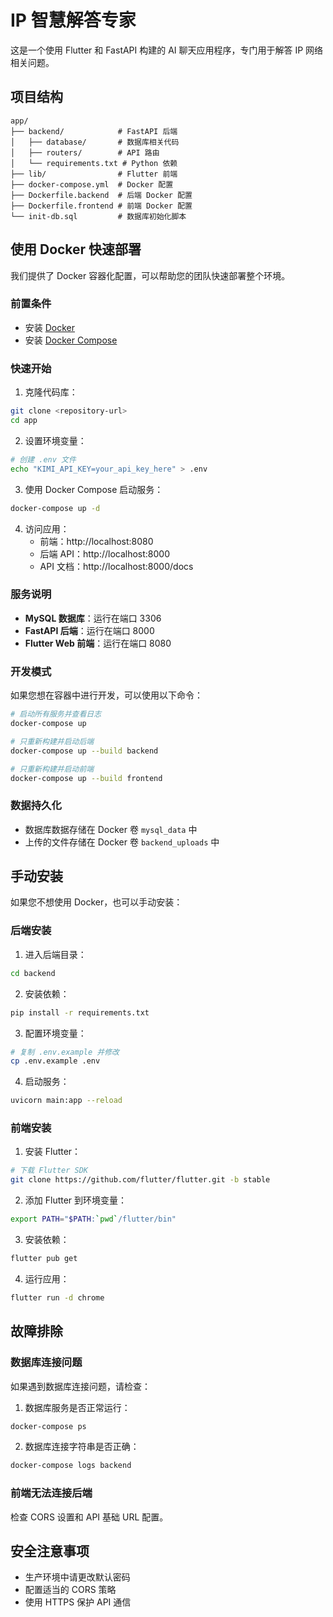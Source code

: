 # IP 智慧解答专家

这是一个使用 Flutter 和 FastAPI 构建的 AI 聊天应用程序，专门用于解答 IP 网络相关问题。

## 项目结构

```
app/
├── backend/            # FastAPI 后端
│   ├── database/       # 数据库相关代码
│   ├── routers/        # API 路由
│   └── requirements.txt # Python 依赖
├── lib/                # Flutter 前端
├── docker-compose.yml  # Docker 配置
├── Dockerfile.backend  # 后端 Docker 配置
├── Dockerfile.frontend # 前端 Docker 配置
└── init-db.sql         # 数据库初始化脚本
```

## 使用 Docker 快速部署

我们提供了 Docker 容器化配置，可以帮助您的团队快速部署整个环境。

### 前置条件

- 安装 [Docker](https://www.docker.com/get-started)
- 安装 [Docker Compose](https://docs.docker.com/compose/install/)

### 快速开始

1. 克隆代码库：

```bash
git clone <repository-url>
cd app
```

2. 设置环境变量：

```bash
# 创建 .env 文件
echo "KIMI_API_KEY=your_api_key_here" > .env
```

3. 使用 Docker Compose 启动服务：

```bash
docker-compose up -d
```

4. 访问应用：
   - 前端：http://localhost:8080
   - 后端 API：http://localhost:8000
   - API 文档：http://localhost:8000/docs

### 服务说明

- **MySQL 数据库**：运行在端口 3306
- **FastAPI 后端**：运行在端口 8000
- **Flutter Web 前端**：运行在端口 8080

### 开发模式

如果您想在容器中进行开发，可以使用以下命令：

```bash
# 启动所有服务并查看日志
docker-compose up

# 只重新构建并启动后端
docker-compose up --build backend

# 只重新构建并启动前端
docker-compose up --build frontend
```

### 数据持久化

- 数据库数据存储在 Docker 卷 `mysql_data` 中
- 上传的文件存储在 Docker 卷 `backend_uploads` 中

## 手动安装

如果您不想使用 Docker，也可以手动安装：

### 后端安装

1. 进入后端目录：

```bash
cd backend
```

2. 安装依赖：

```bash
pip install -r requirements.txt
```

3. 配置环境变量：

```bash
# 复制 .env.example 并修改
cp .env.example .env
```

4. 启动服务：

```bash
uvicorn main:app --reload
```

### 前端安装

1. 安装 Flutter：

```bash
# 下载 Flutter SDK
git clone https://github.com/flutter/flutter.git -b stable
```

2. 添加 Flutter 到环境变量：

```bash
export PATH="$PATH:`pwd`/flutter/bin"
```

3. 安装依赖：

```bash
flutter pub get
```

4. 运行应用：

```bash
flutter run -d chrome
```

## 故障排除

### 数据库连接问题

如果遇到数据库连接问题，请检查：

1. 数据库服务是否正常运行：

```bash
docker-compose ps
```

2. 数据库连接字符串是否正确：

```bash
docker-compose logs backend
```

### 前端无法连接后端

检查 CORS 设置和 API 基础 URL 配置。

## 安全注意事项

- 生产环境中请更改默认密码
- 配置适当的 CORS 策略
- 使用 HTTPS 保护 API 通信
